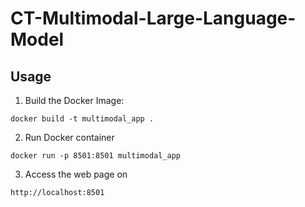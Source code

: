 # CT-Multimodal-Large-Language-Model
## Usage
1.  Build the Docker Image:
```
docker build -t multimodal_app .
```

2.  Run Docker container
```
docker run -p 8501:8501 multimodal_app
```
3.  Access the web page on
```
http://localhost:8501
```

